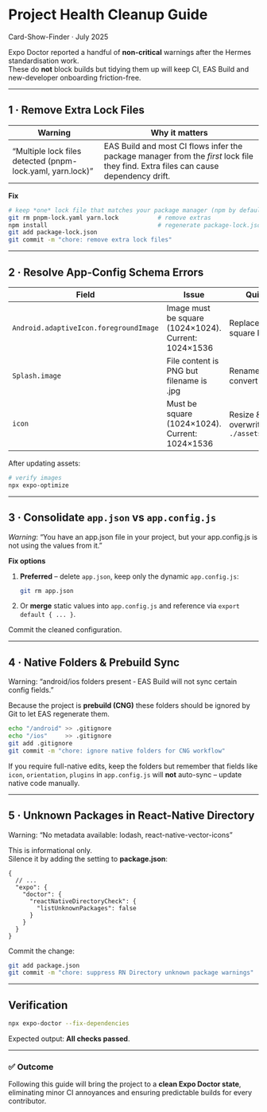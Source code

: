 # Project Health Cleanup Guide  
Card-Show-Finder · July 2025  

Expo Doctor reported a handful of **non-critical** warnings after the Hermes
standardisation work.  
These do **not** block builds but tidying them up will keep CI, EAS Build and
new-developer onboarding friction-free.

---

## 1 · Remove Extra Lock Files

| Warning | Why it matters |
|---------|----------------|
| “Multiple lock files detected (pnpm-lock.yaml, yarn.lock)” | EAS Build and most CI flows infer the package manager from the *first* lock file they find. Extra files can cause dependency drift. |

**Fix**

```bash
# keep *one* lock file that matches your package manager (npm by default)
git rm pnpm-lock.yaml yarn.lock           # remove extras
npm install                               # regenerate package-lock.json if needed
git add package-lock.json
git commit -m "chore: remove extra lock files"
```

---

## 2 · Resolve App-Config Schema Errors

| Field | Issue | Quick Fix |
|-------|-------|-----------|
| `Android.adaptiveIcon.foregroundImage` | Image must be square (1024×1024). Current: 1024×1536 | Replace with square PNG |
| `Splash.image` | File content is PNG but filename is .jpg | Rename to `.png` **or** convert to JPEG |
| `icon` | Must be square (1024×1024). Current: 1024×1536 | Resize & overwrite `./assets/icon.png` |

After updating assets:

```bash
# verify images
npx expo-optimize
```

---

## 3 · Consolidate `app.json` vs `app.config.js`

*Warning*: “You have an app.json file in your project, but your app.config.js is not using the values from it.”

**Fix options**

1. **Preferred** – delete `app.json`, keep only the dynamic
   `app.config.js`:
   ```bash
   git rm app.json
   ```
2. Or **merge** static values into `app.config.js` and reference via
   `export default { ... }`.

Commit the cleaned configuration.

---

## 4 · Native Folders & Prebuild Sync

Warning: “android/ios folders present ‑ EAS Build will not sync certain
config fields.”

Because the project is **prebuild (CNG)** these folders should be ignored
by Git to let EAS regenerate them.

```bash
echo "/android" >> .gitignore
echo "/ios"     >> .gitignore
git add .gitignore
git commit -m "chore: ignore native folders for CNG workflow"
```

If you require full-native edits, keep the folders but remember that
fields like `icon`, `orientation`, `plugins` in `app.config.js` will **not**
auto-sync – update native code manually.

---

## 5 · Unknown Packages in React-Native Directory

Warning: “No metadata available: lodash, react-native-vector-icons”

This is informational only.  
Silence it by adding the setting to **package.json**:

```jsonc
{
  // ...
  "expo": {
    "doctor": {
      "reactNativeDirectoryCheck": {
        "listUnknownPackages": false
      }
    }
  }
}
```

Commit the change:

```bash
git add package.json
git commit -m "chore: suppress RN Directory unknown package warnings"
```

---

## Verification

```bash
npx expo-doctor --fix-dependencies
```

Expected output: **All checks passed**.

---

### ✅ Outcome

Following this guide will bring the project to a **clean Expo Doctor
state**, eliminating minor CI annoyances and ensuring predictable builds
for every contributor.
